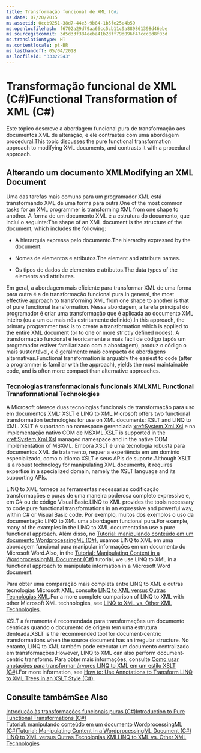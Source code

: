 ```yaml
---
title: Transformação funcional de XML (C#)
ms.date: 07/20/2015
ms.assetid: 0ccb9251-38d7-44e3-9b84-1b5fe25e4b59
ms.openlocfilehash: f6702a29d79aa66cc5cb11c9a889861398d46ebe
ms.sourcegitcommit: 3d5d33f384eeba41b2dff79d096f47ccc8d8f03d
ms.translationtype: HT
ms.contentlocale: pt-BR
ms.lasthandoff: 05/04/2018
ms.locfileid: "33322543"
---
```

# <a name="functional-transformation-of-xml-c"></a><span data-ttu-id="44d61-102">Transformação funcional de XML (C#)</span><span class="sxs-lookup"><span data-stu-id="44d61-102">Functional Transformation of XML (C#)</span></span>
<span data-ttu-id="44d61-103">Este tópico descreve a abordagem funcional pura de transformação aos documentos XML de alteração, e ele contrastes com uma abordagem procedural.</span><span class="sxs-lookup"><span data-stu-id="44d61-103">This topic discusses the pure functional transformation approach to modifying XML documents, and contrasts it with a procedural approach.</span></span>  
  
## <a name="modifying-an-xml-document"></a><span data-ttu-id="44d61-104">Alterando um documento XML</span><span class="sxs-lookup"><span data-stu-id="44d61-104">Modifying an XML Document</span></span>  
 <span data-ttu-id="44d61-105">Uma das tarefas mais comuns para um programador XML está transformando XML de uma forma para outra.</span><span class="sxs-lookup"><span data-stu-id="44d61-105">One of the most common tasks for an XML programmer is transforming XML from one shape to another.</span></span> <span data-ttu-id="44d61-106">A forma de um documento XML é a estrutura do documento, que inclui o seguinte:</span><span class="sxs-lookup"><span data-stu-id="44d61-106">The shape of an XML document is the structure of the document, which includes the following:</span></span>  
  
-   <span data-ttu-id="44d61-107">A hierarquia expressa pelo documento.</span><span class="sxs-lookup"><span data-stu-id="44d61-107">The hierarchy expressed by the document.</span></span>  
  
-   <span data-ttu-id="44d61-108">Nomes de elementos e atributos.</span><span class="sxs-lookup"><span data-stu-id="44d61-108">The element and attribute names.</span></span>  
  
-   <span data-ttu-id="44d61-109">Os tipos de dados de elementos e atributos.</span><span class="sxs-lookup"><span data-stu-id="44d61-109">The data types of the elements and attributes.</span></span>  
  
 <span data-ttu-id="44d61-110">Em geral, a abordagem mais eficiente para transformar XML de uma forma para outra é a de transformação funcional pura.</span><span class="sxs-lookup"><span data-stu-id="44d61-110">In general, the most effective approach to transforming XML from one shape to another is that of pure functional transformation.</span></span> <span data-ttu-id="44d61-111">Nessa abordagem, a tarefa principal do programador é criar uma transformação que é aplicada ao documento XML inteiro (ou a um ou mais nós estritamente definido).</span><span class="sxs-lookup"><span data-stu-id="44d61-111">In this approach, the primary programmer task is to create a transformation which is applied to the entire XML document (or to one or more strictly defined nodes).</span></span> <span data-ttu-id="44d61-112">A transformação funcional é teoricamente a mais fácil de código (após um programador estiver familiarizado com a abordagem), produz o código o mais sustentável, e é geralmente mais compacta de abordagens alternativas.</span><span class="sxs-lookup"><span data-stu-id="44d61-112">Functional transformation is arguably the easiest to code (after a programmer is familiar with the approach), yields the most maintainable code, and is often more compact than alternative approaches.</span></span>  
  
### <a name="xml-functional-transformational-technologies"></a><span data-ttu-id="44d61-113">Tecnologias transformacionais funcionais XML</span><span class="sxs-lookup"><span data-stu-id="44d61-113">XML Functional Transformational Technologies</span></span>  
 <span data-ttu-id="44d61-114">A Microsoft oferece duas tecnologias funcionais de transformação para uso em documentos XML: XSLT e LINQ to XML.</span><span class="sxs-lookup"><span data-stu-id="44d61-114">Microsoft offers two functional transformation technologies for use on XML documents: XSLT and LINQ to XML.</span></span> <span data-ttu-id="44d61-115">XSLT é suportado no namespace gerenciada <xref:System.Xml.Xsl> e na implementação nativo COM de MSXML.</span><span class="sxs-lookup"><span data-stu-id="44d61-115">XSLT is supported in the <xref:System.Xml.Xsl> managed namespace and in the native COM implementation of MSXML.</span></span> <span data-ttu-id="44d61-116">Embora XSLT é uma tecnologia robusta para documentos XML de tratamento, requer a experiência em um domínio especializado, como o idioma XSLT e seus APIs de suporte.</span><span class="sxs-lookup"><span data-stu-id="44d61-116">Although XSLT is a robust technology for manipulating XML documents, it requires expertise in a specialized domain, namely the XSLT language and its supporting APIs.</span></span>  
  
 <span data-ttu-id="44d61-117">LINQ to XML fornece as ferramentas necessárias codificação transformações e puras de uma maneira poderosa completo expressive e, em C# ou de código Visual Basic.</span><span class="sxs-lookup"><span data-stu-id="44d61-117">LINQ to XML provides the tools necessary to code pure functional transformations in an expressive and powerful way, within C# or Visual Basic code.</span></span> <span data-ttu-id="44d61-118">Por exemplo, muitos dos exemplos o uso da documentação LINQ to XML uma abordagem funcional pura.</span><span class="sxs-lookup"><span data-stu-id="44d61-118">For example, many of the examples in the LINQ to XML documentation use a pure functional approach.</span></span> <span data-ttu-id="44d61-119">Além disso, no [Tutorial: manipulando conteúdo em um documento WordprocessingML (C#)](../../../../csharp/programming-guide/concepts/linq/tutorial-manipulating-content-in-a-wordprocessingml-document.md), usamos LINQ to XML em uma abordagem funcional para manipular informações em um documento do Microsoft Word.</span><span class="sxs-lookup"><span data-stu-id="44d61-119">Also, in the [Tutorial: Manipulating Content in a WordprocessingML Document (C#)](../../../../csharp/programming-guide/concepts/linq/tutorial-manipulating-content-in-a-wordprocessingml-document.md) tutorial, we use LINQ to XML in a functional approach to manipulate information in a Microsoft Word document.</span></span>  
  
 <span data-ttu-id="44d61-120">Para obter uma comparação mais completa entre LINQ to XML e outras tecnologias Microsoft XML, consulte [LINQ to XML versus Outras Tecnologias XML](../../../../csharp/programming-guide/concepts/linq/linq-to-xml-vs-other-xml-technologies.md).</span><span class="sxs-lookup"><span data-stu-id="44d61-120">For a more complete comparison of LINQ to XML with other Microsoft XML technologies, see [LINQ to XML vs. Other XML Technologies](../../../../csharp/programming-guide/concepts/linq/linq-to-xml-vs-other-xml-technologies.md).</span></span>  
  
 <span data-ttu-id="44d61-121">XSLT a ferramenta é recomendada para transformações um documento céntricas quando o documento de origem tem uma estrutura denteada.</span><span class="sxs-lookup"><span data-stu-id="44d61-121">XSLT is the recommended tool for  document-centric transformations when the source document has an irregular structure.</span></span> <span data-ttu-id="44d61-122">No entanto, LINQ to XML também pode executar um documento centralizado em transformações.</span><span class="sxs-lookup"><span data-stu-id="44d61-122">However, LINQ to XML can also perform document-centric transforms.</span></span> <span data-ttu-id="44d61-123">Para obter mais informações, consulte [Como usar anotações para transformar árvores LINQ to XML em um estilo XSLT (C#)](../../../../csharp/programming-guide/concepts/linq/how-to-use-annotations-to-transform-linq-to-xml-trees-in-an-xslt-style.md).</span><span class="sxs-lookup"><span data-stu-id="44d61-123">For more information, see [How to: Use Annotations to Transform LINQ to XML Trees in an XSLT Style (C#)](../../../../csharp/programming-guide/concepts/linq/how-to-use-annotations-to-transform-linq-to-xml-trees-in-an-xslt-style.md).</span></span>  
  
## <a name="see-also"></a><span data-ttu-id="44d61-124">Consulte também</span><span class="sxs-lookup"><span data-stu-id="44d61-124">See Also</span></span>  
 [<span data-ttu-id="44d61-125">Introdução às transformações funcionais puras (C#)</span><span class="sxs-lookup"><span data-stu-id="44d61-125">Introduction to Pure Functional Transformations (C#)</span></span>](../../../../csharp/programming-guide/concepts/linq/introduction-to-pure-functional-transformations.md)  
 [<span data-ttu-id="44d61-126">Tutorial: manipulando conteúdo em um documento WordprocessingML (C#)</span><span class="sxs-lookup"><span data-stu-id="44d61-126">Tutorial: Manipulating Content in a WordprocessingML Document (C#)</span></span>](../../../../csharp/programming-guide/concepts/linq/tutorial-manipulating-content-in-a-wordprocessingml-document.md)  
 [<span data-ttu-id="44d61-127">LINQ to XML versus Outras Tecnologias XML</span><span class="sxs-lookup"><span data-stu-id="44d61-127">LINQ to XML vs. Other XML Technologies</span></span>](../../../../csharp/programming-guide/concepts/linq/linq-to-xml-vs-other-xml-technologies.md)
